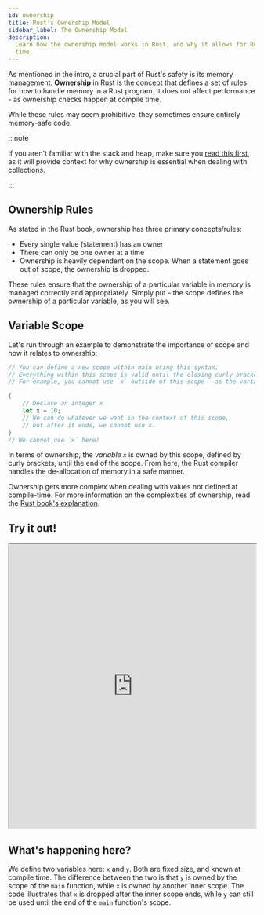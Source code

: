 ```yaml
---
id: ownership
title: Rust's Ownership Model
sidebar_label: The Ownership Model
description:
  Learn how the ownership model works in Rust, and why it allows for Rust to be safe at compile
  time.
---
```


As mentioned in the intro, a crucial part of Rust's safety is its memory management. **Ownership**
in Rust is the concept that defines a set of rules for how to handle memory in a Rust program. It
does not affect performance - as ownership checks happen at compile time.

While these rules may seem prohibitive, they sometimes ensure entirely memory-safe code.

:::note

If you aren't familiar with the stack and heap, make sure you
[read this first](https://doc.rust-lang.org/book/ch04-01-what-is-ownership.html#the-stack-and-the-heap),
as it will provide context for why ownership is essential when dealing with collections.

:::

## Ownership Rules

As stated in the Rust book, ownership has three primary concepts/rules:

- Every single value (statement) has an owner
- There can only be one owner at a time
- Ownership is heavily dependent on the scope. When a statement goes out of scope, the ownership is
  dropped.

These rules ensure that the ownership of a particular variable in memory is managed correctly and
appropriately. Simply put - the scope defines the ownership of a particular variable, as you will
see.

## Variable Scope

Let's run through an example to demonstrate the importance of scope and how it relates to ownership:

```rust
// You can define a new scope within main using this syntax.
// Everything within this scope is valid until the closing curly bracket.
// For example, you cannot use `x` outside of this scope - as the variable is dropped from memory

{
    // Declare an integer x
    let x = 10;
    // We can do whatever we want in the context of this scope,
    // but after it ends, we cannot use x.
}
// We cannot use `x` here!
```

In terms of ownership, the _variable `x`_ is owned by this scope, defined by curly brackets, until
the end of the scope. From here, the Rust compiler handles the de-allocation of memory in a safe
manner.

Ownership gets more complex when dealing with values not defined at compile-time. For more
information on the complexities of ownership, read the
[Rust book's explanation](https://doc.rust-lang.org/book/ch04-01-what-is-ownership.html).

## Try it out!

<iframe width="100%" height="580" src="https://play.rust-lang.org/?version=stable&mode=debug&edition=2021&code=fn+main%28%29+%7B%0A+++let+y+%3D+11%3B%0A++++%2F%2F+You+can+define+a+new+scope+within+main+using+this+syntax.%0A++++%2F%2F+Everything+within+this+scope+is+valid+until+the+closing+curly+bracket.%0A++++%2F%2F+For+example%2C+you+cannot+use+%60x%60+outside+of+this+scope+-+as+the+variable+is+dropped+from+memory%0A++++%7B%0A++++++++%2F%2F+Declare+an+integer+x%0A++++++++let+x+%3D+10%3B%0A++++++++%2F%2F+We+can+do+whatever+we+want+in+the+context+of+this+scope%2C%0A++++++++%2F%2F+but+after+it+ends%2C+we+cannot+use+x.%0A++++++++println%21%28%22x%3A+%7Bx%7D%2C+y%3A+%7By%7D%22%29%3B%0A++++%7D%0A++++%2F%2F+We+cannot+use+%60x%60+here%21+It+was+owned+by+the+inner+scope+defined+previously.%0A++++%2F%2F+println%21%28%22%7Bx%7D%22%29%3B+-+this+wouldn%27t+work.%0A++++%2F%2F+Printing+%60y%60+is+perfectly+fine%2C+as+it+it%27s+ownership+and+scope+is+above+that%0A++++%2F%2F+of+x%27s.%0A++++println%21%28%22only+y%3A+%7By%7D%22%29%3B%0A%7D%0A"></iframe>

## What's happening here?

We define two variables here: `x` and `y`. Both are fixed size, and known at compile time. The
difference between the two is that `y` is owned by the scope of the `main` function, while `x` is
owned by another inner scope. The code illustrates that `x` is dropped after the inner scope ends,
while `y` can still be used until the end of the `main` function's scope.

